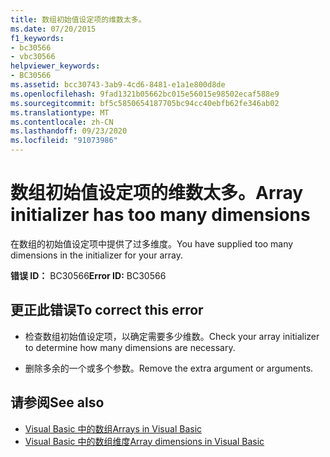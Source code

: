 ```yaml
---
title: 数组初始值设定项的维数太多。
ms.date: 07/20/2015
f1_keywords:
- bc30566
- vbc30566
helpviewer_keywords:
- BC30566
ms.assetid: bcc30743-3ab9-4cd6-8481-e1a1e800d8de
ms.openlocfilehash: 9fad1321b05662bc015e56015e98502ecaf588e9
ms.sourcegitcommit: bf5c5850654187705bc94cc40ebfb62fe346ab02
ms.translationtype: MT
ms.contentlocale: zh-CN
ms.lasthandoff: 09/23/2020
ms.locfileid: "91073986"
---
```

# <a name="array-initializer-has-too-many-dimensions"></a><span data-ttu-id="6645b-102">数组初始值设定项的维数太多。</span><span class="sxs-lookup"><span data-stu-id="6645b-102">Array initializer has too many dimensions</span></span>

<span data-ttu-id="6645b-103">在数组的初始值设定项中提供了过多维度。</span><span class="sxs-lookup"><span data-stu-id="6645b-103">You have supplied too many dimensions in the initializer for your array.</span></span>  
  
 <span data-ttu-id="6645b-104">**错误 ID：** BC30566</span><span class="sxs-lookup"><span data-stu-id="6645b-104">**Error ID:** BC30566</span></span>  
  
## <a name="to-correct-this-error"></a><span data-ttu-id="6645b-105">更正此错误</span><span class="sxs-lookup"><span data-stu-id="6645b-105">To correct this error</span></span>  
  
- <span data-ttu-id="6645b-106">检查数组初始值设定项，以确定需要多少维数。</span><span class="sxs-lookup"><span data-stu-id="6645b-106">Check your array initializer to determine how many dimensions are necessary.</span></span>  
  
- <span data-ttu-id="6645b-107">删除多余的一个或多个参数。</span><span class="sxs-lookup"><span data-stu-id="6645b-107">Remove the extra argument or arguments.</span></span>  
  
## <a name="see-also"></a><span data-ttu-id="6645b-108">请参阅</span><span class="sxs-lookup"><span data-stu-id="6645b-108">See also</span></span>

- [<span data-ttu-id="6645b-109">Visual Basic 中的数组</span><span class="sxs-lookup"><span data-stu-id="6645b-109">Arrays in Visual Basic</span></span>](../programming-guide/language-features/arrays/index.md)
- [<span data-ttu-id="6645b-110">Visual Basic 中的数组维度</span><span class="sxs-lookup"><span data-stu-id="6645b-110">Array dimensions in Visual Basic</span></span>](../programming-guide/language-features/arrays/array-dimensions.md)
